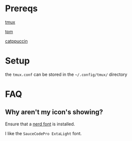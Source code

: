 # Prereqs

[tmux](https://github.com/tmux/tmux/wiki)

[tpm](https://github.com/tmux-plugins/tpm)

[catppuccin](https://github.com/catppuccin/tmux)

# Setup

the `tmux.conf` can be stored in the `~/.config/tmux/` directory

# FAQ

## Why aren't my icon's showing?

Ensure that a [nerd font](https://www.nerdfonts.com/#home) is installed.

I like the `SauceCodePro ExtaLight` font.
